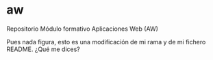 # aw
Repositorio Módulo formativo Aplicaciones Web (AW)

Pues nada figura, esto es una modificación de mi rama y de mi fichero README.
¿Qué me dices?
